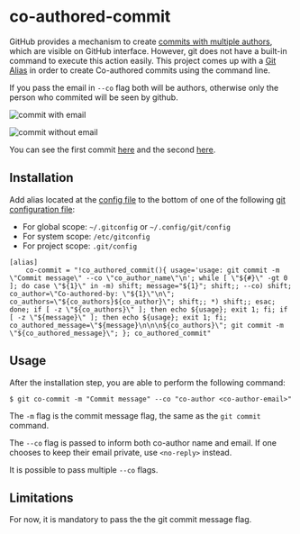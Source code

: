 # co-authored-commit

GitHub provides a mechanism to create [commits with multiple authors](https://help.github.com/articles/creating-a-commit-with-multiple-authors/), which are visible on GitHub interface. However, git does not have a built-in command to execute this action easily. This project comes up with a [Git Alias](https://git-scm.com/book/en/v2/Git-Basics-Git-Aliases) in order to create Co-authored commits using the command line.

If you pass the email in `--co` flag both will be authors, otherwise only the person who commited will be seen by github. 

![commit with email](https://user-images.githubusercontent.com/7308241/41205762-046eacd2-6cd0-11e8-9be9-3ded468e912b.png)

![commit without email](https://user-images.githubusercontent.com/7308241/41205757-ead10450-6ccf-11e8-8c3c-28bf8966f042.png)

You can see the first commit [here](https://github.com/nagoya-foundation/r-functions-performance/commit/457e8c18aedbe2d8b54f0965da9d739d118d82e8) and the second [here](https://github.com/nagoya-foundation/co-authored-commit/commit/d11862fb4b7ff5f1b9f4fa1cc0f5aec807f853b3).

## Installation

Add alias located at the [config file](config) to the bottom of one of the following [git configuration file](https://git-scm.com/book/en/v2/Getting-Started-First-Time-Git-Setup):

* For global scope: `~/.gitconfig` or `~/.config/git/config`
* For system scope: `/etc/gitconfig`
* For project scope: `.git/config`

```
[alias]
    co-commit = "!co_authored_commit(){ usage='usage: git commit -m \"Commit message\" --co \"co_author_name\"\n'; while [ \"${#}\" -gt 0 ]; do case \"${1}\" in -m) shift; message="${1}"; shift;; --co) shift; co_author=\"Co-authored-by: \"${1}\"\n\"; co_authors=\"${co_authors}${co_author}\"; shift;; *) shift;; esac; done; if [ -z \"${co_authors}\" ]; then echo ${usage}; exit 1; fi; if [ -z \"${message}\" ]; then echo ${usage}; exit 1; fi; co_authored_message=\"${message}\n\n\n${co_authors}\"; git commit -m \"${co_authored_message}\"; }; co_authored_commit"
```

## Usage

After the installation step, you are able to perform the following command:

```
$ git co-commit -m "Commit message" --co "co-author <co-author-email>"
```
The `-m` flag is the commit message flag, the same as the `git commit` command.

The `--co` flag is passed to inform both co-author name and email. If one chooses to keep their email private, use `<no-reply>` instead.

It is possible to pass multiple `--co` flags.

## Limitations

For now, it is mandatory to pass the the git commit message flag.
